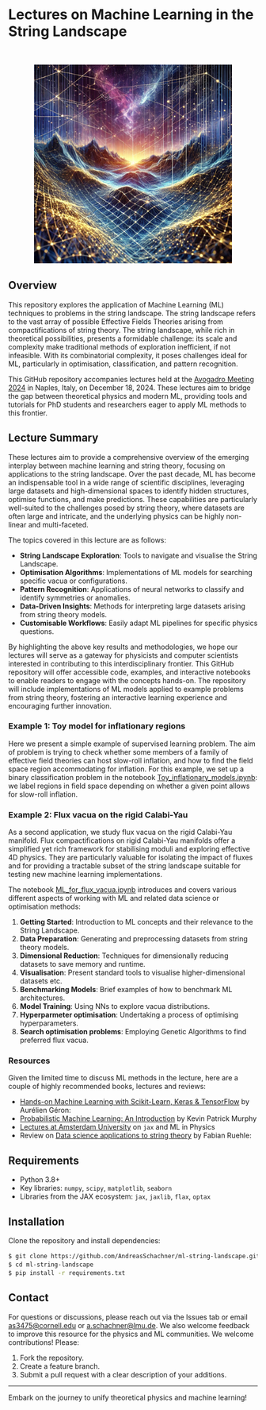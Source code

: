 # Lectures on Machine Learning in the String Landscape


<br>

<p align="center">
  <img src="/data/landscape_plt.png" width="400">
</p>



## Overview

This repository explores the application of Machine Learning (ML) techniques to problems in the string landscape. The string landscape refers to the vast array of possible Effective Fields Theories arising from compactifications of string theory. The string landscape, while rich in theoretical possibilities, presents a formidable challenge: its scale and complexity make traditional methods of exploration inefficient, if not infeasible. With its combinatorial complexity, it poses challenges ideal for ML, particularly in optimisation, classification, and pattern recognition.

This GitHub repository accompanies lectures held at the [Avogadro Meeting 2024](https://agenda.infn.it/event/42186/) in Naples, Italy, on December 18, 2024.
These lectures aim to bridge the gap between theoretical physics and modern ML, providing tools and tutorials for PhD students and researchers eager to apply ML methods to this frontier.

## Lecture Summary

These lectures aim to provide a comprehensive overview of the emerging interplay between machine learning and string theory, focusing on applications to the string landscape. Over the past decade, ML has become an indispensable tool in a wide range of scientific disciplines, leveraging large datasets and high-dimensional spaces to identify hidden structures, optimise functions, and make predictions. These capabilities are particularly well-suited to the challenges posed by string theory, where datasets are often large and intricate, and the underlying physics can be highly non-linear and multi-faceted.

The topics covered in this lecture are as follows:
- **String Landscape Exploration**: Tools to navigate and visualise the String Landscape.
- **Optimisation Algorithms**: Implementations of ML models for searching specific vacua or configurations.
- **Pattern Recognition**: Applications of neural networks to classify and identify symmetries or anomalies.
- **Data-Driven Insights**: Methods for interpreting large datasets arising from string theory models.
- **Customisable Workflows**: Easily adapt ML pipelines for specific physics questions.

By highlighting the above key results and methodologies, we hope our lectures will serve as a gateway for physicists and computer scientists interested in contributing to this interdisciplinary frontier. This GitHub repository will offer accessible code, examples, and interactive notebooks to enable readers to engage with the concepts hands-on. The repository will include implementations of ML models applied to example problems from string theory, fostering an interactive learning experience and encouraging further innovation.


### Example 1: Toy model for inflationary regions

Here we present a simple example of supervised learning problem. The aim of problem is trying to check whether some members of a family of effective field theories can host slow-roll inflation, and how to find the field space region accommodating for inflation. For this example, we set up a binary classification problem in the notebook [Toy_inflationary_models.ipynb](./notebooks/Toy_inflationary_models.ipynb): we label regions in field space depending on whether a given point allows for slow-roll inflation. 


### Example 2: Flux vacua on the rigid Calabi-Yau

As a second application, we study flux vacua on the rigid Calabi-Yau manifold. Flux compactifications on rigid Calabi-Yau manifolds offer a simplified yet rich framework for stabilising moduli and exploring effective 4D physics. They are particularly valuable for isolating the impact of fluxes and for providing a tractable subset of the string landscape suitable for testing new machine learning implementations.


The notebook [ML_for_flux_vacua.ipynb](./notebooks/ML_for_flux_vacua.ipynb) introduces and covers various different aspects of working with ML and related data science or optimisation methods:
1. **Getting Started**: Introduction to ML concepts and their relevance to the String Landscape.
2. **Data Preparation**: Generating and preprocessing datasets from string theory models.
3. **Dimensional Reduction**: Techniques for dimensionally reducing datasets to save memory and runtime.
4. **Visualisation**: Present standard tools to visualise higher-dimensional datasets etc.
5. **Benchmarking Models**: Brief examples of how to benchmark ML architectures.
6. **Model Training**: Using NNs to explore vacua distributions.
7. **Hyperparmeter optimisation**: Undertaking a process of optimising hyperparameters.
8. **Search optimisation problems**: Employing Genetic Algorithms to find preferred flux vacua.


### Resources

Given the limited time to discuss ML methods in the lecture, here are a couple of highly recommended books, lectures and reviews:
* [Hands-on Machine Learning with Scikit-Learn, Keras & TensorFlow](https://www.oreilly.com/library/view/hands-on-machine-learning/9781492032632/) by Aurélien Géron: 
* [Probabilistic Machine Learning: An Introduction](https://probml.github.io/pml-book/book1.html) by Kevin Patrick Murphy
* [Lectures at Amsterdam University](https://uvadlc-notebooks.readthedocs.io/en/latest/tutorial_notebooks/JAX/tutorial2/Introduction_to_JAX.html) on `jax` and ML in Physics 
* Review on [Data science applications to string theory](https://inspirehep.net/literature/1779782) by Fabian Ruehle:



## Requirements

- Python 3.8+
- Key libraries: `numpy`, `scipy`, `matplotlib`, `seaborn`
- Libraries from the JAX ecosystem: `jax`, `jaxlib`, `flax`, `optax`

## Installation

Clone the repository and install dependencies:

```bash
$ git clone https://github.com/AndreasSchachner/ml-string-landscape.git
$ cd ml-string-landscape
$ pip install -r requirements.txt
```


## Contact

For questions or discussions, please reach out via the Issues tab or email <as3475@cornell.edu> or <a.schachner@lmu.de>.
We also welcome feedback to improve this resource for the physics and ML communities. We welcome contributions! Please:
1. Fork the repository.
2. Create a feature branch.
3. Submit a pull request with a clear description of your additions.



---

Embark on the journey to unify theoretical physics and machine learning!



